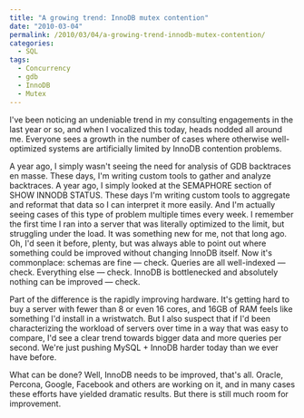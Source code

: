 ```yaml
---
title: "A growing trend: InnoDB mutex contention"
date: "2010-03-04"
permalink: /2010/03/04/a-growing-trend-innodb-mutex-contention/
categories:
  - SQL
tags:
  - Concurrency
  - gdb
  - InnoDB
  - Mutex
---
```

I've been noticing an undeniable trend in my consulting engagements in the last year or so, and when I vocalized this today, heads nodded all around me. Everyone sees a growth in the number of cases where otherwise well-optimized systems are artificially limited by InnoDB contention problems.

A year ago, I simply wasn't seeing the need for analysis of GDB backtraces en masse. These days, I'm writing custom tools to gather and analyze backtraces. A year ago, I simply looked at the SEMAPHORE section of SHOW INNODB STATUS. These days I'm writing custom tools to aggregate and reformat that data so I can interpret it more easily. And I'm actually seeing cases of this type of problem multiple times every week. I remember the first time I ran into a server that was literally optimized to the limit, but struggling under the load. It was something new for me, not that long ago. Oh, I'd seen it before, plenty, but was always able to point out where something could be improved without changing InnoDB itself. Now it's commonplace: schemas are fine &#8212; check. Queries are all well-indexed &#8212; check. Everything else &#8212; check. InnoDB is bottlenecked and absolutely nothing can be improved &#8212; check.

Part of the difference is the rapidly improving hardware. It's getting hard to buy a server with fewer than 8 or even 16 cores, and 16GB of RAM feels like something I'd install in a wristwatch. But I also suspect that if I'd been characterizing the workload of servers over time in a way that was easy to compare, I'd see a clear trend towards bigger data and more queries per second. We're just pushing MySQL + InnoDB harder today than we ever have before.

What can be done? Well, InnoDB needs to be improved, that's all. Oracle, Percona, Google, Facebook and others are working on it, and in many cases these efforts have yielded dramatic results. But there is still much room for improvement.

